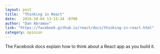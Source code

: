 ```yaml
---
layout: post
title:  "Thinking in React"
date:   2016-10-04 13:15:34 -0700
author: "Dan Abramov"
link: "https://facebook.github.io/react/docs/thinking-in-react.html"
category: opinion
---
```


The Facebook docs explain how to think about a React app as you build it.

<!-- more -->